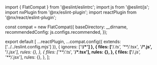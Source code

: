 import { FlatCompat } from '@eslint/eslintrc';
import js from '@eslint/js';
import nxPlugin from '@nx/eslint-plugin';
import reactPlugin from '@nx/react/eslint-plugin';

const compat = new FlatCompat({
  baseDirectory: __dirname,
  recommendedConfig: js.configs.recommended,
});

export default [
  ...reactPlugin,
  ...compat.config({ extends: ['../../eslint.config.mjs'] }),
  { ignores: ['!**/*'] },
  {
    files: ['**/*.ts', '**/*.tsx', '**/*.js', '**/*.jsx'],
    rules: {},
  },
  {
    files: ['**/*.ts', '**/*.tsx'],
    rules: {},
  },
  {
    files: ['**/*.js', '**/*.jsx'],
    rules: {},
  },
];
